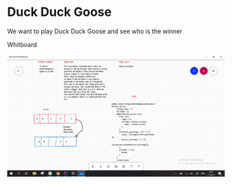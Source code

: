 # Duck Duck Goose

We want to play Duck Duck Goose and see who is the winner

Whitboard 

![interview](ddgoose.PNG)


